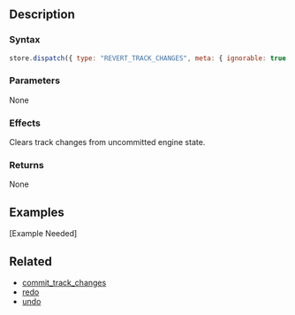 ## Description

### Syntax

```javascript
store.dispatch({ type: "REVERT_TRACK_CHANGES", meta: { ignorable: true } });
```

### Parameters

None

### Effects

Clears track changes from uncommitted engine state.

### Returns

None

## Examples

[Example Needed]

## Related

- [commit_track_changes](./commit_track_changes.md)
- [redo](./redo.md)
- [undo](./undo.md)
